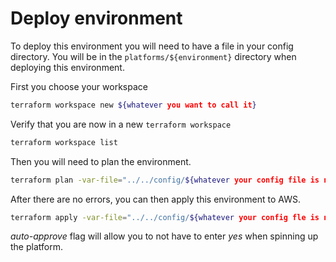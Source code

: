 # Deploy environment

To deploy this environment you will need to have a file in your config directory.  You will be in the `platforms/${environment}` directory when deploying this environment.

First you choose your workspace
```bash
terraform workspace new ${whatever you want to call it}
```

Verify that you are now in a new `terraform workspace`

```bash
terraform workspace list
```

Then you will need to plan the environment.

```bash
terraform plan -var-file="../../config/${whatever your config file is named}"
```

After there are no errors, you can then apply this environment to AWS.

```bash
terraform apply -var-file="../../config/${whatever your config fle is named}" -auto-approve
```

_auto-approve_ flag will allow you to not have to enter _yes_ when spinning up the platform.
